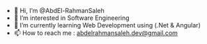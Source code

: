 - 👋 Hi, I’m @AbdEl-RahmanSaleh
- 👀 I’m interested in Software Engineering
- 🌱 I’m currently learning Web Development using (.Net & Angular)
- 📫 How to reach me : abdelrahmansaleh.dev@gmail.com

<!---
AbdEl-RahmanSaleh/AbdEl-RahmanSaleh is a ✨ special ✨ repository because its `README.md` (this file) appears on your GitHub profile.
You can click the Preview link to take a look at your changes.
--->
